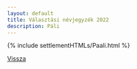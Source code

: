 ```yaml
---
layout: default
title: Választási névjegyzék 2022
description: Páli
---
```


{% include settlementHTMLs/Paali.html %}

[Vissza](./)